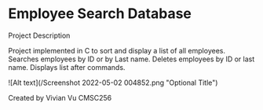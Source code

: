 # Employee Search Database

Project Description

Project implemented in C to sort and display a list of all employees. Searches employees by ID or by Last name. Deletes employees by ID or last name. Displays list after commands. 

![Alt text](/Screenshot 2022-05-02 004852.png "Optional Title")

Created by Vivian Vu
CMSC256
